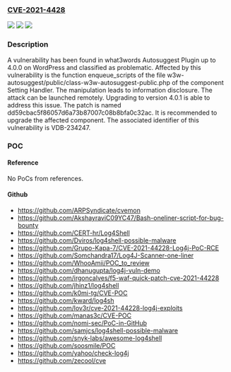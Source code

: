 ### [CVE-2021-4428](https://cve.mitre.org/cgi-bin/cvename.cgi?name=CVE-2021-4428)
![](https://img.shields.io/static/v1?label=Product&message=Autosuggest%20Plugin&color=blue)
![](https://img.shields.io/static/v1?label=Version&message=%3D%204.0%20&color=brighgreen)
![](https://img.shields.io/static/v1?label=Vulnerability&message=CWE-200%20Information%20Disclosure&color=brighgreen)

### Description

A vulnerability has been found in what3words Autosuggest Plugin up to 4.0.0 on WordPress and classified as problematic. Affected by this vulnerability is the function enqueue_scripts of the file w3w-autosuggest/public/class-w3w-autosuggest-public.php of the component Setting Handler. The manipulation leads to information disclosure. The attack can be launched remotely. Upgrading to version 4.0.1 is able to address this issue. The patch is named dd59cbac5f86057d6a73b87007c08b8bfa0c32ac. It is recommended to upgrade the affected component. The associated identifier of this vulnerability is VDB-234247.

### POC

#### Reference
No PoCs from references.

#### Github
- https://github.com/ARPSyndicate/cvemon
- https://github.com/AkshayraviC09YC47/Bash-oneliner-script-for-bug-bounty
- https://github.com/CERT-hr/Log4Shell
- https://github.com/Dviros/log4shell-possible-malware
- https://github.com/Grupo-Kapa-7/CVE-2021-44228-Log4j-PoC-RCE
- https://github.com/Somchandra17/Log4J-Scanner-one-liner
- https://github.com/WhooAmii/POC_to_review
- https://github.com/dhanugupta/log4j-vuln-demo
- https://github.com/irgoncalves/f5-waf-quick-patch-cve-2021-44228
- https://github.com/jhinz1/log4shell
- https://github.com/k0mi-tg/CVE-POC
- https://github.com/kward/log4sh
- https://github.com/lov3r/cve-2021-44228-log4j-exploits
- https://github.com/manas3c/CVE-POC
- https://github.com/nomi-sec/PoC-in-GitHub
- https://github.com/samjcs/log4shell-possible-malware
- https://github.com/snyk-labs/awesome-log4shell
- https://github.com/soosmile/POC
- https://github.com/yahoo/check-log4j
- https://github.com/zecool/cve

